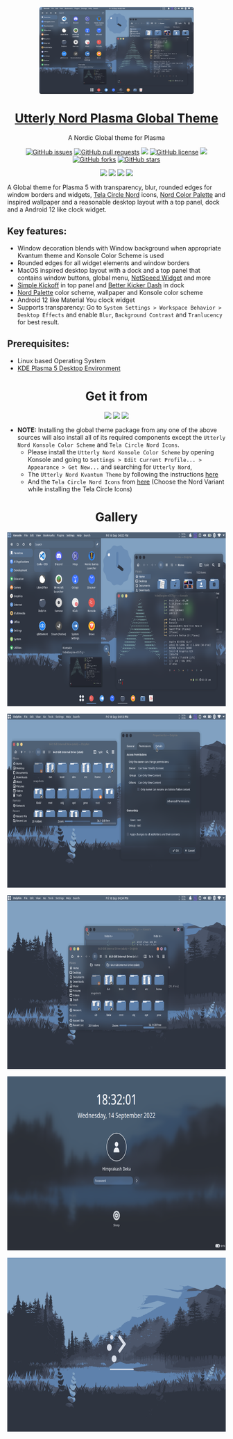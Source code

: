 <p align="center">
 <a href="https://himdek.com/Utterly-Nord-Plasma/">
 <img height="200px" src="assets/20220916_214556_Utterly-Nord.png" align="center"/>
 <h1 align="center">Utterly Nord Plasma Global Theme</h1>
 </a>
 <p align="center">A Nordic Global theme for Plasma</p>
</p>

<p class="buttons" align="center">
 <a href="https://github.com/HimDek/Utterly-Nord-Plasma/issues"><img alt="GitHub issues" src="https://img.shields.io/github/issues/HimDek/Utterly-Nord-Plasma?style=flat-square"></a>
 <a href="https://github.com/HimDek/Utterly-Nord-Plasma/pulls"><img alt="GitHub pull requests" src="https://img.shields.io/github/issues-pr/himdek/Utterly-Nord-Plasma?style=flat-square"></a>
 <a href="https://github.com/HimDek/Utterly-Nord-Plasma/"><img src="https://img.shields.io/badge/GitHub-View%20sourcecode-blue?style=flat-square&logo=github&color=blueviolet" /></a>
 <a href="https://github.com/HimDek/Utterly-Nord-Plasma/blob/master/LICENSE.md"><img alt="GitHub license" src="https://img.shields.io/github/license/HimDek/Utterly-Nord-Plasma?style=flat-square"></a>
 <a href="https://github.com/HimDek/Utterly-Nord-Plasma/actions/workflows/pages/pages-build-deployment/"><img src="https://img.shields.io/github/deployments/HimDek/Utterly-Nord-Plasma/github-pages?label=WebPage%20build%20status&logo=InternetExplorer&style=flat-square" /></a>
 <a href="https://github.com/HimDek/Utterly-Nord-Plasma/network"><img alt="GitHub forks" src="https://img.shields.io/github/forks/HimDek/Utterly-Nord-Plasma?style=flat-square"></a>
 <a href="https://github.com/HimDek/Utterly-Nord-Plasma/stargazers"><img alt="GitHub stars" src="https://img.shields.io/github/stars/HimDek/Utterly-Nord-Plasma?style=flat-square"></a>
</p>

<p class="buttons" align="center">
  <a href="#gallery"><img src="https://img.shields.io/badge/View%20Screenshots-blueviolet?style=for-the-badge" /></a>
  <a href="https://himdek.com/?tab=donate"><img src="https://img.shields.io/badge/Donate-Support%20me-green?style=for-the-badge&logo=Razorpay" /></a> 
  <a href="https://himdek.com/Utterly-Nord-Plasma/"><img class="invisible" src="https://img.shields.io/badge/himdek.com-View%20in%20Website-blue?style=for-the-badge&logo=Internet-Explorer&color=blue" /></a>
  <a href="#prerequisites"><img src="https://img.shields.io/badge/Install-green?style=for-the-badge" /></a>
</p>

A Global theme for Plasma 5 with transparency, blur, rounded edges for window borders and widgets, [Tela Circle Nord](https://www.pling.com/p/1359276) icons, [Nord Color Palette](https://www.nordtheme.com/docs/colors-and-palettes) and inspired wallpaper and a reasonable desktop layout with a top panel, dock and a Android 12 like clock widget.

## Key features:

* Window decoration blends with Window background when appropriate Kvantum theme and Konsole Color Scheme is used
* Rounded edges for all widget elements and window borders
* MacOS inspired desktop layout with a dock and a top panel that contains window buttons, global menu, [NetSpeed Widget](https://store.kde.org/p/998895/) and more
* [Simple Kickoff](https://github.com/HimDek/Simple-Kickoff-for-Plasma) in top panel and [Better Kicker Dash](https://github.com/HimDek/Better-Kicker-Dash-for-Plasma) in dock
* [Nord Palette](https://www.nordtheme.com/docs/colors-and-palettes) color scheme, wallpaper and Konsole color scheme
* Android 12 like Material You clock widget
* Supports transparency: Go to `System Settings > Workspace Behavior > Desktop Effects` and enable `Blur`, `Background Contrast` and `Tranlucency` for best result.

## Prerequisites:

* Linux based Operating System
* [KDE Plasma 5 Desktop Environment](https://kde.org/plasma-desktop/)

<h1 align="center">Get it from</h1>

<p align="center">
  <a href="https://www.pling.com/p/1904859"><img height="50px" src="https://img.shields.io/badge/Pling%20Store-informational?style=for-the-badge&color=orange" /></a>
  <a href="https://store.kde.org/p/1904859"><img height="50px" src="https://img.shields.io/badge/KDE%20Store-informational?style=for-the-badge&logo=KDE" /></a>
  <a href="https://www.opendesktop.org/p/1904859"><img height="50px" src="https://img.shields.io/badge/openDesktop-informational?style=for-the-badge&color=blueviolet" /></a>
</p>

* **NOTE:** Installing the global theme package from any one of the above sources will also install all of its required components except the `Utterly Nord Konsole Color Scheme` and `Tela Circle Nord Icons`.
  * Please install the `Utterly Nord Konsole Color Scheme` by opening Konsole and going to `Settings > Edit Current Profile... > Appearance > Get New...` and searching for `Utterly Nord`,
  * The `Utterly Nord Kvantum Theme` by following the instructions [here](https://store.kde.org/p/1905813)
  * And the `Tela Circle Nord Icons` from [here](https://www.pling.com/p/1359276) (Choose the Nord Variant while installing the Tela Circle Icons)

<h1 id="gallery" align="center">Gallery</h1>

<p align="center">
<img height="400px" src="assets/20220916_170516_Screenshot_88.png" align="center"/>
<br /><br />
<img height="400px" src="assets/20220916_170550_Screenshot_93.png" align="center"/>
<br /><br />
<img height="400px" src="assets/20220916_170544_Screenshot_94.png" align="center"/>
<br /><br />
<img height="400px" src="assets/20220914_192233_lockscreen.png" align="center"/>
<br /><br />
<img height="400px" src="assets/20220914_192238_splash.png" align="center"/>

</p>
